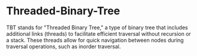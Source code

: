 # Threaded-Binary-Tree
TBT stands for "Threaded Binary Tree," a type of binary tree that includes additional links (threads) to facilitate efficient traversal without recursion or a stack. These threads allow for quick navigation between nodes during traversal operations, such as inorder traversal.
